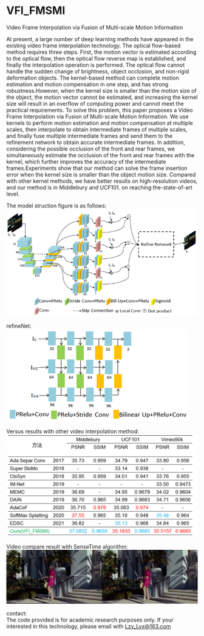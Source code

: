 # VFI_FMSMI
Video Frame Interpolation via Fusion of Multi-scale Motion Information

At present, a large number of deep learning methods have appeared in the existing video frame interpolation technology. The optical flow-based method requires three steps. First, the motion vector is estimated according to the optical flow, then the optical flow reverse map is established, and finally the interpolation operation is performed. The optical flow cannot handle the sudden change of brightness, object occlusion, and non-rigid deformation objects. The kernel-based method can complete motion estimation and motion compensation in one step, and has strong robustness.However, when the kernel size is smaller than the motion size of the object, the motion vector cannot be estimated, and increasing the kernel size will result in an overflow of computing power and cannot meet the practical requirements. 
To solve this problem, this paper proposes a Video Frame Interpolation via Fusion of Multi-scale Motion Information.
We use kernels to perform motion estimation and motion compensation at multiple scales, then interpolate to obtain intermediate frames of multiple scales, and finally fuse multiple intermediate frames and send them to the refinement network to obtain accurate intermediate frames. In addition, considering the possible occlusion of the front and rear frames, we simultaneously estimate the occlusion of the front and rear frames with the kernel, which further improves the accuracy of the intermediate frames.Experiments show that our method can solve the frame insertion error when the kernel size is smaller than the object motion size. Compared with other kernel methods, we have better results on high-resolution videos, and our method is in Middlebury and UCF101. on reaching the-state-of-art level.<br />


The model struction figure is as follows:
![image](https://github.com/lzylyx/VFI_FMSMI/blob/main/fig/model_struct.png)<br />

refineNet:<br />
![image](https://github.com/lzylyx/VFI_FMSMI/blob/main/fig/refine.png)<br />

Versus results with other video interpolation method:
![image](https://github.com/lzylyx/VFI_FMSMI/blob/main/results/compare_results.png)<br />


Video compare result with SenseTime algorithm:
[![Watch the video](https://github.com/lzylyx/VFI_FMSMI/blob/main/video/left_sensetime_right_me.png)](https://github.com/lzylyx/VFI_FMSMI/blob/main/video/left_sensetime_right_me.mp4)


contact:<br />
The code provided is for academic research purposes only. If your interested in this technology, please email with Lzy_Lyx@163.com
